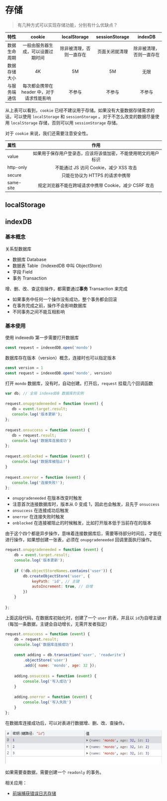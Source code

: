 # 存储

> 有几种方式可以实现存储功能，分别有什么优缺点？

| 特性      | cookie | localStorage     | sessionStorage     |indexDB     |
| :---        |    :----:   |  :----:       |          :----: |:---: |
| 数据生命周期  |  一般由服务器生成，可以设置过期时间      | 除非被清理，否则一直存在   |页面关闭就清理   |除非被清理，否则一直存在   |
| 数据存储大小   | 4K        | 5M      |5M      |无限      |
| 与服务端通信   | 每次都会携带在 header 中，对于请求性能影响        | 不参与      |不参与      |不参与      |


从上表可以看到，`cookie` 已经不建议用于存储。如果没有大量数据存储需求的话，可以使用 `localStorage` 和 `sessionStorage` 。对于不怎么改变的数据尽量使用 `localStorage` 存储，否则可以用 `sessionStorage` 存储。

对于 `cookie` 来说，我们还需要注意安全性。

| 属性      | 作用 |
| :---        |    :---:   | 
| value  |  如果用于保存用户登录态，应该将该值加密，不能使用明文的用户标识      | 
| http-only   | 不能通过 JS 访问 Cookie，减少 XSS 攻击        |
| secure   | 只能在协议为 HTTPS 的请求中携带        | 
| same-site   | 规定浏览器不能在跨域请求中携带 Cookie，减少 CSRF 攻击        |

## localStorage

## indexDB

### 基本概念

关系型数据库

- 数据库 Database
- 数据表 Table（IndexedDB 中叫 ObjectStore）
- 字段 Field
- 事务 Transaction

增、删、改、查这些操作，都需要通过**事务** Transaction 来完成

- 如果事务中任何一个操作没有成功，整个事务都会回滚
- 在事务完成之前，操作不会影响数据库
- 不同事务之间不能互相影响

### 基本使用

使用 indexedb 第一步需要打开数据库

```jsx
const request = indexedDB.open('mondo')
```

数据库存在版本（version）概念，连接时也可以指定版本

```jsx
const version = 1
const request = indexedDB.open('mondo', version)
```

打开 `mondo` 数据库，没有时，自动创建。打开后，`request` 挂载几个回调函数

```jsx
var db; // 全局 indexedDB 数据库的实例

request.onupgradeneeded = function (event) {
   db = event.target.result;
   console.log('版本更新');
};

request.onsuccess = function (event) {
   db = request.result;
   console.log('数据库连接成功')
};

request.onblocked = function (event) {
   console.log('数据库被阻止!')
}

request.onerror = function (event) {
   console.log('连接失败!');
};
```

- `onupgradeneeded` 在版本改变时触发
- 注意首次连接数据库时，版本从 0 变成 1，因此也会触发，且先于 `onsuccess`
- `onsuccess` 在连接成功后触发
- `onerror` 在连接失败时触发
- `onblocked` 在连接被阻止的时候触发，比如打开版本低于当前存在的版本

由于这个四个都是异步操作，意味着连接数据库后，需要等待部分时间后，才能在进行操作，如果想创建一张表，必须在 `onupgradeneeded` 回调里面执行操作。

```jsx
request.onupgradeneeded = function (event) {
    db = event.target.result;
    console.log('版本更新');

    if (!db.objectStoreNames.contains('user')) {
        db.createObjectStore('user', {
            keyPath: 'id', // 主键
            autoIncrement: true, // 自增
        })
    }

};
```

上面这段代码，在数据库初始化时，创建了一个 `user` 的表，并且以 `id`为自增主键（每加一条数据，主键会自动增长，无需开发者指定）

```jsx
request.onsuccess = function (event) {
    db = request.result;
    console.log('数据库连接成功')

    const adding = db.transaction('user', 'readwrite')
        .objectStore('user')
        .add({ name: 'mondo', age: 32 });

    adding.onsuccess = function (event) {
        console.log('写入成功')
    }

    adding.onerror = function (event) {
        console.log('写入失败')
    }
};
```

在数据库连接成功后，可以对表进行数据增、删、改、查操作。

![indexdb.png](/imgs/indexdb.png)

如果需要查数据，需要创建一个 `readonly` 的事务。

相关应用：

- [前端捕获错误日志存储](/scheme/01_%E8%A7%A3%E5%86%B3%E6%96%B9%E6%A1%88/110_%E5%89%8D%E7%AB%AF%E6%8D%95%E8%8E%B7%E9%94%99%E8%AF%AF%E6%97%A5%E5%BF%97%E5%AD%98%E5%82%A8.md)